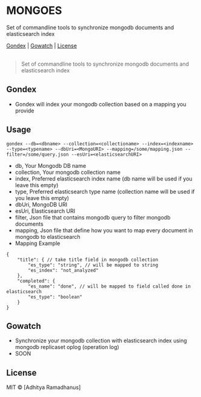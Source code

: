 # MONGOES
Set of commandline tools to synchronize mongodb documents and elasticsearch index

<p>
  <a href="#Gondex">Gondex</a> |
  <a href="#Gowatch">Gowatch</a> |
  <a href="#licenses">License</a>
  <br><br>
  <blockquote>
	Set of commandline tools to synchronize mongodb documents and elasticsearch index
  </blockquote>
</p>

Gondex
------------
* Gondex will index your mongodb collection based on a mapping you provide

Usage
------------
```
gondex --db=<dbname> --collection=<collectioname> --index=<indexname> --type=<typename> --dbUri=<MongoURI> --mapping=/some/mapping.json --filter=/some/query.json --esUri=<elasticsearchURI>
```
* db, Your Mongodb DB name
* collection, Your mongodb collection name
* index, Preferred elasticsearch index name (db name will be used if you leave this empty)
* type, Preferred elasticsearch type name (collection name will be used if you leave this empty)
* dbUri, MongoDB URI
* esUri, Elasticsearch URI
* filter, Json file that contains mongodb query to filter mongodb documents
* mapping, Json file that define how you want to map every document in mongodb to elasticsearch
* Mapping Example
```
{
	"title": { // take title field in mongodb collection
		"es_type": "string", // will be mapped to string
		"es_index": "not_analyzed"
	},
	"completed": {
		"es_name": "done", // will be mapped to field called done in elasticsearch
		"es_type": "boolean"
	}
}
```

Gowatch 
------------
* Synchronize your mongodb collection with elasticsearch index using mongodb replicaset oplog (operation log)
* SOON

License
----

MIT © [Adhitya Ramadhanus]

